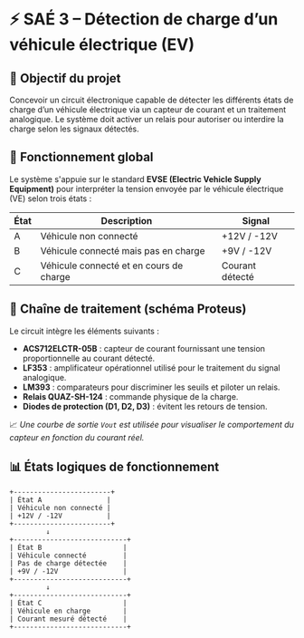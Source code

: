 # ⚡ SAÉ 3 – Détection de charge d’un véhicule électrique (EV)

## 🎯 Objectif du projet

Concevoir un circuit électronique capable de détecter les différents états de charge d’un véhicule électrique via un capteur de courant et un traitement analogique. Le système doit activer un relais pour autoriser ou interdire la charge selon les signaux détectés.

## 🧩 Fonctionnement global

Le système s'appuie sur le standard **EVSE (Electric Vehicle Supply Equipment)** pour interpréter la tension envoyée par le véhicule électrique (VE) selon trois états :

| État | Description                              | Signal |
|------|------------------------------------------|--------|
| A    | Véhicule non connecté                    | +12V / -12V |
| B    | Véhicule connecté mais pas en charge     | +9V / -12V |
| C    | Véhicule connecté et en cours de charge  | Courant détecté |

## 🔌 Chaîne de traitement (schéma Proteus)

Le circuit intègre les éléments suivants :

- **ACS712ELCTR-05B** : capteur de courant fournissant une tension proportionnelle au courant détecté.
- **LF353** : amplificateur opérationnel utilisé pour le traitement du signal analogique.
- **LM393** : comparateurs pour discriminer les seuils et piloter un relais.
- **Relais QUAZ-SH-124** : commande physique de la charge.
- **Diodes de protection (D1, D2, D3)** : évitent les retours de tension.

📈 *Une courbe de sortie `Vout` est utilisée pour visualiser le comportement du capteur en fonction du courant réel.*

## 📊 États logiques de fonctionnement

```text
+------------------------+
| État A                |
| Véhicule non connecté |
| +12V / -12V           |
+------------------------+
         ↓
+----------------------------+
| État B                    |
| Véhicule connecté         |
| Pas de charge détectée    |
| +9V / -12V                |
+----------------------------+
         ↓
+----------------------------+
| État C                    |
| Véhicule en charge        |
| Courant mesuré détecté    |
+----------------------------+
```
